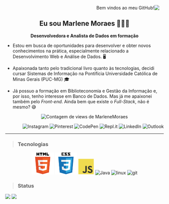 <p align="right"> Bem vindos ao meu GitHub! <img align="right" width="30px" src="https://image.flaticon.com/icons/png/512/25/25231.png"></p>



<h2 align="center">Eu sou Marlene Moraes 👩🏽‍💻</h2> 

<p align="center"><b>Desenvolvedora e Analista de Dados em formação</b></p>

- Estou em busca de oportunidades para desenvolver e obter novos conhecimentos na prática, especialmente relacionado a Desenvolvimento Web e Análise de Dados. 🖥️

- Apaixonada tanto pelo tradicional livro quanto às tecnologias, decidi cursar Sistemas de Informação na Pontifícia Universidade Católica de Minas Gerais (PUC-MG) :mortar_board:

- Já possuo a formação em Biblioteconomia e Gestão da Informação e, por isso, tenho interesse em Banco de Dados. Mas já me apaixonei também pelo *Front-end*. Ainda bem que existe o *Full-Stack*, não é mesmo? :sweat_smile:

  

<p align="center"> <img src="https://komarev.com/ghpvc/?username=marlenemoraes&color=blueviolet" alt="Contagem de views de MarleneMoraes"/> </p>



<div class="socialmedia" align="right">
    <a src="https://www.instagram.com/marlenevmoraes/"><img width="50px" src="https://cdn2.iconfinder.com/data/icons/social-media-2285/512/1_Instagram_colored_svg_1-512.png" alt="Instagram"></a>
    <a src="https://br.pinterest.com/MarlenevMoraes/"><img width="65px" src="https://i.pinimg.com/originals/75/9b/0a/759b0a659e1c40cae0ad5e40e1572181.png" alt="Pinterest"></a>
    <a src="https://codepen.io/marlenemoraes"><img width="50px" src="https://img2.freepng.es/20180528/vhz/kisspng-computer-icons-codepen-5b0bfe9c2ae916.2312253115275127321758.jpg" alt="CodePen"></a>
    <a src="https://replit.com/@MarleneMoraes"><img width="60px" src="https://upload.wikimedia.org/wikipedia/commons/thumb/b/b2/Repl.it_logo.svg/768px-Repl.it_logo.svg.png" alt="Repl.it"></a>
    <a src="https://www.linkedin.com/in/marlenemoraes/"><img width="60px" src="https://www.seekpng.com/png/detail/8-84419_linkedin-logo-png-icon-linkedin-logo-png.png"alt="LinkedIn"></a>
     <a src="mailto: marlenevmoraes@outlook.com"><img width="50px" src="https://findicons.com/files/icons/2795/office_2013_hd/2000/outlook.png"alt="Outlook"></a>
</div>





<hr>



> <h3>Tecnologias</h3>

<div class="socialmedia" align="center">
    <picture>
      <img src="https://raw.githubusercontent.com/devicons/devicon/master/icons/html5/html5-original-wordmark.svg" alt="html5" width="70px"></a>
      <img src="https://raw.githubusercontent.com/devicons/devicon/master/icons/css3/css3-original-wordmark.svg" alt="css3" width="70px">
      <img src="https://raw.githubusercontent.com/devicons/devicon/master/icons/javascript/javascript-original.svg" alt="javascript" width="50px">
    <img src="https://cdn.iconscout.com/icon/free/png-512/java-43-569305.png" alt="Java" width="70px">
      <img src="https://icons.iconarchive.com/icons/tatice/operating-systems/256/Linux-icon.png" alt="linux" width="70px"/>
      <img src="https://www.vectorlogo.zone/logos/git-scm/git-scm-icon.svg" alt="git" width="70px"/>
    </picture>
</div>




>  <h3>Status</h3>



<img height="195em" src="https://github-readme-stats-eight-theta.vercel.app/api?username=marlenemoraes&show_icons=true&theme=tokyonight&include_all_commits=true&count_private=true"/>



<img height="273em" src="https://github-readme-stats-eight-theta.vercel.app/api/top-langs/?username=marlenemoraes&layout=compact&langs_count=8&theme=tokyonight"/>